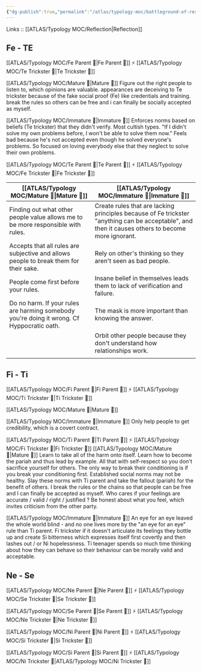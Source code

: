 ```yaml
---
{"dg-publish":true,"permalink":"/atlas/typology-moc/battleground-of-responsibility/","created":"2023-01-06T16:46:08.251+01:00","updated":"2023-04-08T11:24:05.994+02:00"}
---
```


Links :: [[ATLAS/Typology MOC/Reflection\|Reflection]] 

## Fe - TE
[[ATLAS/Typology MOC/Fe Parent 🤨\|Fe Parent 🤨]] ⚡ [[ATLAS/Typology MOC/Te Trickster 🤡\|Te Trickster 🤡]]

[[ATLAS/Typology MOC/Mature 🐢\|Mature 🐢]]
Figure out the right people to listen to, which opinions are valuable. appearances are deceiving to Te trickster because of the fake social proof (Fe) like credentials and training. break the rules so others can be free and i can finally be socially accepted as myself.

[[ATLAS/Typology MOC/Immature 🐎\|Immature 🐎]]
Enforces norms based on beliefs (Te trickster) that they didn't verify. Most cultish types.
"If I didn't solve my own problems before, I won't be able to solve them now." Feels bad because he's not accepted even though he solved everyone's problems. So focused on loving everybody else that they neglect to solve their own problems.

[[ATLAS/Typology MOC/Te Parent 🤨\|Te Parent 🤨]] ⚡ [[ATLAS/Typology MOC/Fe Trickster 🤡\|Fe Trickster 🤡]]

| [[ATLAS/Typology MOC/Mature 🐢\|Mature 🐢]] | [[ATLAS/Typology MOC/Immature 🐎\|Immature 🐎]]                                                                                                                                   |
| ------------- | ------------------------------------------------------------------------------------------------------------------------------------------------- |
| Finding out what other people value allows me to be more responsible with rules.             | Create rules that are lacking principles because of Fe trickster "anything can be acceptable", and then it causes others to become more ignorant. |
| Accepts that all rules are subjective and allows people to break them for their sake.              | Rely on other's thinking so they aren't seen as bad people.                                                                                       |
| People come first before your rules.              | Insane belief in themselves leads them to lack of verification and failure.                                                                       |
| Do no harm. If your rules are harming somebody you're doing it wrong. Cf Hyppocratic oath.              | The mask is more important than knowing the answer.                                                                                               |
|               | Orbit other people because they don't understand how relationships work.                                                                          |
|               |                                                                                                                                                   |

## Fi - Ti
[[ATLAS/Typology MOC/Fi Parent 🤨\|Fi Parent 🤨]] ⚡ [[ATLAS/Typology MOC/Ti Trickster 🤡\|Ti Trickster 🤡]]

[[ATLAS/Typology MOC/Mature 🐢\|Mature 🐢]]


[[ATLAS/Typology MOC/Immature 🐎\|Immature 🐎]]
Only help people to get credibility, which is a covert contract.

[[ATLAS/Typology MOC/Ti Parent 🤨\|Ti Parent 🤨]] ⚡ [[ATLAS/Typology MOC/Fi Trickster 🤡\|Fi Trickster 🤡]]
[[ATLAS/Typology MOC/Mature 🐢\|Mature 🐢]]
Learn to take all of the harm onto itself. Learn how to become the pariah and thus lead by example. All that with self-respect so you don't sacrifice yourself for others. The only way to break their conditioning is if you break your conditioning first. Established social norms may not be healthy. Slay these norms with Ti parent and take the fallout (pariah) for the benefit of others. I break the rules or the chains so that people can be free and I can finally be accepted as myself. Who cares if your feelings are accurate / valid / right / justified ? Be honest about what you feel, which invites criticism from the other party.

[[ATLAS/Typology MOC/Immature 🐎\|Immature 🐎]]
An eye for an eye leaved the whole world blind - and no one lives more by the "an eye for an eye" rule than Ti parent.
Fi trickster if it doesn't articulate its feelings they bottle up and create Si bitterness which expresses itself first covertly and then lashes out / or Ni hopelessness. Ti teenager spends so much time thinking about how they can behave so their behaviour can be morally valid and acceptable.

## Ne - Se 
[[ATLAS/Typology MOC/Ne Parent 🤨\|Ne Parent 🤨]] ⚡ [[ATLAS/Typology MOC/Se Trickster 🤡\|Se Trickster 🤡]]

[[ATLAS/Typology MOC/Se Parent 🤨\|Se Parent 🤨]] ⚡ [[ATLAS/Typology MOC/Ne Trickster 🤡\|Ne Trickster 🤡]]

[[ATLAS/Typology MOC/Ni Parent 🤨\|Ni Parent 🤨]] ⚡ [[ATLAS/Typology MOC/Si Trickster 🤡\|Si Trickster 🤡]]

[[ATLAS/Typology MOC/Si Parent 🤨\|Si Parent 🤨]] ⚡ [[ATLAS/Typology MOC/Ni Trickster 🤡\|ATLAS/Typology MOC/Ni Trickster 🤡]]






